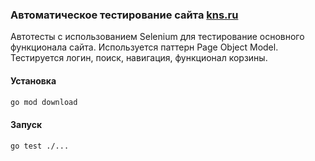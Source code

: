 ### Автоматическое тестирование сайта [kns.ru](https://www.kns.ru)

Автотесты с использованием Selenium для тестирование основного функционала сайта. Используется паттерн Page Object Model. Тестируется логин, поиск, навигация, функционал корзины.

#### Установка
```bash
go mod download
```
#### Запуск
```bash
go test ./...
```
